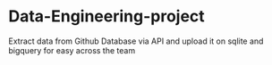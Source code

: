 # Data-Engineering-project
Extract data from Github Database via API and upload it on sqlite and bigquery for easy across the team
